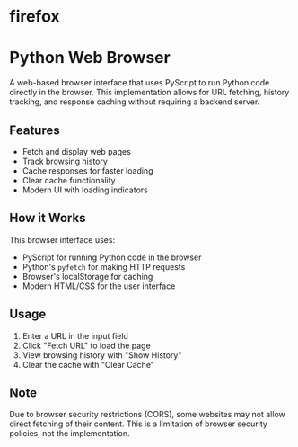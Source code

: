 # firefox
# Python Web Browser

A web-based browser interface that uses PyScript to run Python code directly in the browser. This implementation allows for URL fetching, history tracking, and response caching without requiring a backend server.

## Features

- Fetch and display web pages
- Track browsing history
- Cache responses for faster loading
- Clear cache functionality
- Modern UI with loading indicators

## How it Works

This browser interface uses:
- PyScript for running Python code in the browser
- Python's `pyfetch` for making HTTP requests
- Browser's localStorage for caching
- Modern HTML/CSS for the user interface

## Usage

1. Enter a URL in the input field
2. Click "Fetch URL" to load the page
3. View browsing history with "Show History"
4. Clear the cache with "Clear Cache"

## Note

Due to browser security restrictions (CORS), some websites may not allow direct fetching of their content. This is a limitation of browser security policies, not the implementation.
